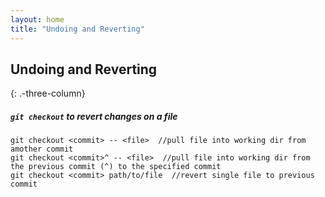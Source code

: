 ```yaml
---
layout: home
title: "Undoing and Reverting"
---
```


Undoing and Reverting
---------------
{: .-three-column}

##### ```git checkout``` to revert changes on a file
```
git checkout <commit> -- <file>  //pull file into working dir from amother commit 
git checkout <commit>^ -- <file>  //pull file into working dir from the previous commit (^) to the specified commit
git checkout <commit> path/to/file  //revert single file to previous commit
```

